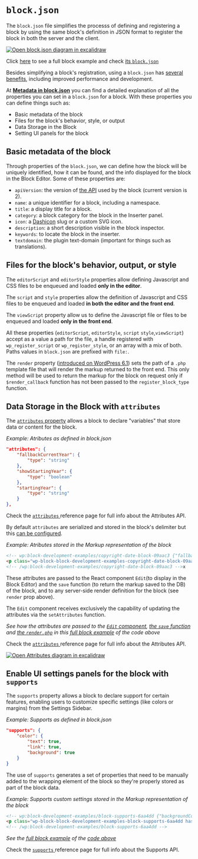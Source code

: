 # `block.json`

The `block.json` file simplifies the processs of defining and registering a block by using the same block's definition in JSON format to register the block in both the server and the client.

[![Open block.json diagram in excalidraw](https://developer.wordpress.org/files/2023/11/block-json.png)](https://excalidraw.com/#json=v1GrIkGsYGKv8P14irBy6,Yy0vl8q7DTTL2VsH5Ww27A "Open block.json diagram in excalidraw")

<div class="callout callout-tip">
Click <a href="https://github.com/WordPress/block-development-examples/tree/trunk/plugins/block-supports-6aa4dd">here</a> to see a full block example and check <a href="https://github.com/WordPress/block-development-examples/blob/trunk/plugins/block-supports-6aa4dd/src/block.json">its <code>block.json</code></a>
</div>

Besides simplifying a block's registration, using a `block.json` has [several benefits](https://developer.wordpress.org/block-editor/reference-guides/block-api/block-metadata/#benefits-using-the-metadata-file), including improved performance and development.

At [**Metadata in block.json**](https://developer.wordpress.org/block-editor/reference-guides/block-api/block-metadata/#benefits-using-the-metadata-file) you can find a detailed explanation of all the properties you can set in a `block.json` for a block. With these properties you can define things such as:

- Basic metadata of the block
- Files for the block's behavior, style, or output
- Data Storage in the Block
- Setting UI panels for the block

## Basic metadata of the block

Through properties of the `block.json`, we can define how the block will be uniquely identified, how it can be found, and the info displayed for the block in the Block Editor. Some of these properties are:

- `apiVersion`: the version of [the API](https://developer.wordpress.org/block-editor/reference-guides/block-api/block-api-versions/) used by the block (current version is 2).
- `name`:  a unique identifier for a block, including a namespace.
- `title`:  a display title for a block.
- `category`:  a block category for the block in the Inserter panel.
- `icon`:  a [Dashicon](https://developer.wordpress.org/resource/dashicons) slug or a custom SVG icon.
- `description`:  a short description visible in the block inspector.
- `keywords`: to locate the block in the inserter.
- `textdomain`: the plugin text-domain (important for things such as translations).

## Files for the block's behavior, output, or style 

The `editorScript` and `editorStyle` properties allow defining Javascript and CSS files to be enqueued and loaded **only in the editor**.

The `script` and `style` properties allow the definition of Javascript and CSS files to be enqueued and loaded **in both the editor and the front end**.

The `viewScript` property allow us to define the Javascript file or files to be enqueued and loaded **only in the front end**.

All these properties (`editorScript`, `editorStyle`, `script` `style`,`viewScript`) accept as a value a path for the file, a handle registered with `wp_register_script` or `wp_register_style`, or an array with a mix of both. Paths values in `block.json` are prefixed with `file:`.

The `render` property ([introduced on WordPress 6.1](https://make.wordpress.org/core/2022/10/12/block-api-changes-in-wordpress-6-1/)) sets the path of a `.php` template file that will render the markup returned to the front end. This only method will be used to return the markup for the block on request only if `$render_callback` function has not been passed to the `register_block_type` function.

## Data Storage in the Block with `attributes`

The [`attributes` property](https://developer.wordpress.org/block-editor/reference-guides/block-api/block-attributes/) allows a block to declare "variables" that store data or content for the block.

_Example: Atributes as defined in block.json_
```json
"attributes": {
	"fallbackCurrentYear": {
		"type": "string"
	},
	"showStartingYear": {
		"type": "boolean"
	},
	"startingYear": {
		"type": "string"
	}
},
```

<div class="callout callout-info">
Check the <a href="https://developer.wordpress.org/redesign-test/block-editor/reference-guides/block-api/block-attributes/"> <code>attributes</code> </a> reference page for full info about the Attributes API. 
</div>

By default `attributes` are serialized and stored in the block's delimiter but this [can be configured](https://developer.wordpress.org/news/2023/09/understanding-block-attributes/).

_Example: Atributes stored in the Markup representation of the block_
```html
<!-- wp:block-development-examples/copyright-date-block-09aac3 {"fallbackCurrentYear":"2023","showStartingYear":true,"startingYear":"2020"} -->
<p class="wp-block-block-development-examples-copyright-date-block-09aac3">© 2020–2023</p>
<!-- /wp:block-development-examples/copyright-date-block-09aac3 -->x
```

These attributes are passed to the React component `Edit`(to display in the Block Editor) and the `save` function (to return the markup saved to the DB) of the block, and to any server-side render definition for the block (see `render` prop above). 

The `Edit` component receives exclusively the capability of updating the attributes via the `setAttributes` function.

_See how the attributes are passed to the [`Edit` component](https://github.com/WordPress/block-development-examples/blob/trunk/plugins/copyright-date-block-09aac3/src/edit.js), [the `save` function](https://github.com/WordPress/block-development-examples/blob/trunk/plugins/copyright-date-block-09aac3/src/save.js) and [the `render.php`](https://github.com/WordPress/block-development-examples/blob/trunk/plugins/copyright-date-block-09aac3/src/render.php) in this [full block example](https://github.com/WordPress/block-development-examples/tree/trunk/plugins/copyright-date-block-09aac3) of the  code above_

<div class="callout callout-info">
Check the <a href="https://developer.wordpress.org/block-editor/reference-guides/block-api/block-attributes/"> <code>attributes</code> </a> reference page for full info about the Attributes API. 
</div>

[![Open Attributes diagram in excalidraw](https://developer.wordpress.org/files/2023/11/attributes.png)](https://excalidraw.com/#json=pSgCZy8q9GbH7r0oz2fL1,MFCLd6ddQHqi_UqNp5ZSgg "Open Attributes diagram in excalidraw")


## Enable UI settings panels for the block with `supports`

The `supports` property allows a block to declare support for certain features, enabling users to customize specific settings (like colors or margins) from the Settings Sidebar.

_Example: Supports as defined in block.json_

```json
"supports": {
	"color": {
		"text": true,
		"link": true,
		"background": true
	}
}
```

The use of `supports` generates a set of properties that need to be manually added to the wrapping element of the block so they're properly stored as part of the block data.

_Example: Supports custom settings stored in the Markup representation of the block_

```html
<!-- wp:block-development-examples/block-supports-6aa4dd {"backgroundColor":"contrast","textColor":"accent-4"} -->
<p class="wp-block-block-development-examples-block-supports-6aa4dd has-accent-4-color has-contrast-background-color has-text-color has-background">Hello World</p>
<!-- /wp:block-development-examples/block-supports-6aa4dd -->
```

_See the [full block example](https://github.com/WordPress/block-development-examples/tree/trunk/plugins/block-supports-6aa4dd) of the [code above](https://github.com/WordPress/block-development-examples/blob/trunk/plugins/block-supports-6aa4dd/src/block.json)_

<div class="callout callout-info">
Check the <a href="https://developer.wordpress.org/block-editor/reference-guides/block-api/block-supports/"> <code>supports</code> </a> reference page for full info about the Supports API. 
</div>

